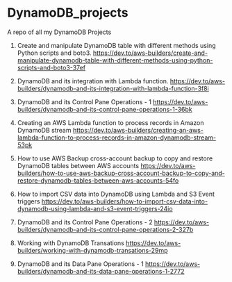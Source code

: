 # DynamoDB_projects
A repo of all my DynamoDB Projects

1. Create and manipulate DynamoDB table with different methods using Python scripts and boto3.
   https://dev.to/aws-builders/create-and-manipulate-dynamodb-table-with-different-methods-using-python-scripts-and-boto3-37ef
   
2. DynamoDB and its integration with Lambda function.
https://dev.to/aws-builders/dynamodb-and-its-integration-with-lambda-function-3f8i

3. DynamoDB and its Control Pane Operations - 1
https://dev.to/aws-builders/dynamodb-and-its-control-pane-operations-1-36bk

4. Creating an AWS Lambda function to process records in Amazon DynamoDB stream 
https://dev.to/aws-builders/creating-an-aws-lambda-function-to-process-records-in-amazon-dynamodb-stream-53pk

5. How to use AWS Backup cross-account backup to copy and restore DynamoDB tables between AWS accounts
https://dev.to/aws-builders/how-to-use-aws-backup-cross-account-backup-to-copy-and-restore-dynamodb-tables-between-aws-accounts-54fo

6. How to import CSV data into DynamoDB using Lambda and S3 Event triggers
https://dev.to/aws-builders/how-to-import-csv-data-into-dynamodb-using-lambda-and-s3-event-triggers-24io

7. DynamoDB and its Control Pane Operations - 2 https://dev.to/aws-builders/dynamodb-and-its-control-pane-operations-2-327b

8. Working with DynamoDB Transations https://dev.to/aws-builders/working-with-dynamodb-transations-29mp

9. DynamoDB and its Data Pane Operations - 1 https://dev.to/aws-builders/dynamodb-and-its-data-pane-operations-1-2772
